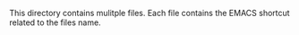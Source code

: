 This directory contains mulitple files. Each file contains the EMACS shortcut related to the files name.